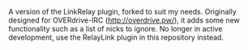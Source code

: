 A version of the LinkRelay plugin, forked to suit my needs. Originally designed for OVERdrive-IRC (http://overdrive.pw/), it adds some new functionality such as a list of nicks to ignore. 
No longer in active development, use the RelayLink plugin in this repository instead.

